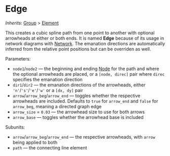 # Edge

*Inherits*: [Group](/docs/group) > [Element](/docs/element)

This creates a cubic spline path from one point to another with optional arrowheads at either or both ends. It is named **Edge** because of its usage in network diagrams with [Network](/docs/network). The emanation directions are automatically inferred from the relative point positions but can be overriden as well.

Parameters:
- `node1`/`node2` — the beginning and ending [Node](/docs/node) for the path and where the optional arrowheads are placed, or a `[node, direc]` pair where `direc` specifies the emanation direction
- `dir1`/`dir2` — the emanation directions of the arrowheads, either `'n'`/`'s'`/`'e'`/`'w'` or a `[dx, dy]` pair
- `arrow`/`arrow_beg`/`arrow_end` — toggles whether the respective arrowheads are included. Defaults to `true` for `arrow_end` and `false` for `arrow_beg`, meaning a directed graph edge
- `arrow_size` = `0.03` — the arrowhead size to use for both arrows
- `arrow_base` — toggles whether the arrowhead base is included

Subunits:
- `arrow`/`arrow_beg`/`arrow_end` — the respective arrowheads, with `arrow` being applied to both
- `path` — the connecting line element
